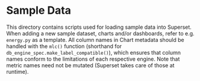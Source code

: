 <!--
Licensed to the Apache Software Foundation (ASF) under one
or more contributor license agreements.  See the NOTICE file
distributed with this work for additional information
regarding copyright ownership.  The ASF licenses this file
to you under the Apache License, Version 2.0 (the
"License"); you may not use this file except in compliance
with the License.  You may obtain a copy of the License at

  http://www.apache.org/licenses/LICENSE-2.0

Unless required by applicable law or agreed to in writing,
software distributed under the License is distributed on an
"AS IS" BASIS, WITHOUT WARRANTIES OR CONDITIONS OF ANY
KIND, either express or implied.  See the License for the
specific language governing permissions and limitations
under the License.
-->

Sample Data
===========

This directory contains scripts used for loading sample data into Superset.
When adding a new sample dataset, charts and/or dashboards, refer to e.g. `energy.py` 
as a template. All column names in Chart metadata should be handled with the 
`mlc()` function (shorthand for `db_engine_spec.make_label_compatible()`), which
ensures that column names conform to the limitations of each respective engine.
Note that metric names need not be mutated (Superset takes care of those at runtime).
